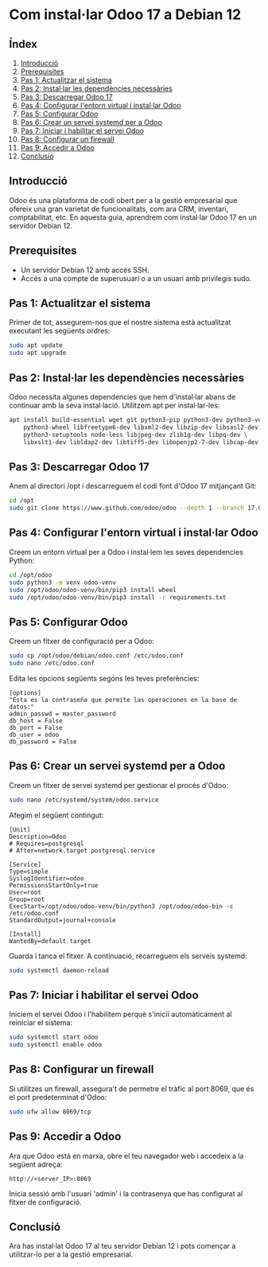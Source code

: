 # Com instal·lar Odoo 17 a Debian 12
## Índex
1. [Introducció](#introducció)
2. [Prerequisites](#prerequisites)
3. [Pas 1: Actualitzar el sistema](#pas-1-actualitzar-el-sistema)
4. [Pas 2: Instal·lar les dependències necessàries](#pas-2-installar-les-depend%C3%A8ncies-necess%C3%A0ries)
5. [Pas 3: Descarregar Odoo 17](#pas-3-descarregar-odoo-17)
6. [Pas 4: Configurar l'entorn virtual i instal·lar Odoo](#pas-4-configurar-lentorn-virtual-i-installar-odoo)
7. [Pas 5: Configurar Odoo](#pas-5-configurar-odoo)
8. [Pas 6: Crear un servei systemd per a Odoo](#pas-6-crear-un-servei-systemd-per-a-odoo)
9. [Pas 7: Iniciar i habilitar el servei Odoo](#pas-7-iniciar-i-habilitar-el-servei-odoo)
10. [Pas 8: Configurar un firewall](#pas-8-configurar-un-firewall)
11. [Pas 9: Accedir a Odoo](#pas-9-accedir-a-odoo)
12. [Conclusió](#conclusió)
    
    
## Introducció
Odoo és una plataforma de codi obert per a la gestió empresarial que ofereix una gran varietat de funcionalitats, com ara CRM, inventari, comptabilitat, etc. En aquesta guia, aprendrem com instal·lar Odoo 17 en un servidor Debian 12.

## Prerequisites
- Un servidor Debian 12 amb accés SSH.
- Accés a una compte de superusuari o a un usuari amb privilegis sudo.

## Pas 1: Actualitzar el sistema
Primer de tot, assegurem-nos que el nostre sistema està actualitzat executant les següents ordres:

```bash
sudo apt update
sudo apt upgrade
```

## Pas 2: Instal·lar les dependències necessàries
Odoo necessita algunes dependencies que hem d'instal·lar abans de continuar amb la seva instal·lació. Utilitzem apt per instal·lar-les:

```bash
apt install build-essential wget git python3-pip python3-dev python3-venv \
    python3-wheel libfreetype6-dev libxml2-dev libzip-dev libsasl2-dev \
    python3-setuptools node-less libjpeg-dev zlib1g-dev libpq-dev \
    libxslt1-dev libldap2-dev libtiff5-dev libopenjp2-7-dev libcap-dev
```

## Pas 3: Descarregar Odoo 17
Anem al directori /opt i descarreguem el codi font d'Odoo 17 mitjançant Git:

```bash
cd /opt
sudo git clone https://www.github.com/odoo/odoo --depth 1 --branch 17.0 --single-branch
```

## Pas 4: Configurar l'entorn virtual i instal·lar Odoo
Creem un entorn virtual per a Odoo i instal·lem les seves dependencies Python:

```bash
cd /opt/odoo
sudo python3 -m venv odoo-venv
sudo /opt/odoo/odoo-venv/bin/pip3 install wheel
sudo /opt/odoo/odoo-venv/bin/pip3 install -r requirements.txt
```

## Pas 5: Configurar Odoo
Creem un fitxer de configuració per a Odoo:

```bash
sudo cp /opt/odoo/debian/odoo.conf /etc/odoo.conf
sudo nano /etc/odoo.conf
```

Edita les opcions següents segons les teves preferències:

```plaintext
[options]
"Esta es la contraseña que permite las operaciones en la base de datos:"
admin_passwd = master_password
db_host = False
db_port = False
db_user = odoo
db_password = False
```

## Pas 6: Crear un servei systemd per a Odoo
Creem un fitxer de servei systemd per gestionar el procés d'Odoo:

```bash
sudo nano /etc/systemd/system/odoo.service
```

Afegim el següent contingut:

```plaintext
[Unit]
Description=Odoo
# Requires=postgresql
# After=network.target postgresql.service

[Service]
Type=simple
SyslogIdentifier=odoo
PermissionsStartOnly=true
User=root
Group=root
ExecStart=/opt/odoo/odoo-venv/bin/python3 /opt/odoo/odoo-bin -c /etc/odoo.conf
StandardOutput=journal+console

[Install]
WantedBy=default.target
```

Guarda i tanca el fitxer. A continuació, recarreguem els serveis systemd:

```bash
sudo systemctl daemon-reload
```

## Pas 7: Iniciar i habilitar el servei Odoo
Iniciem el servei Odoo i l'habilitem perquè s'iniciï automàticament al reiniciar el sistema:

```bash
sudo systemctl start odoo
sudo systemctl enable odoo
```

## Pas 8: Configurar un firewall
Si utilitzes un firewall, assegura't de permetre el tràfic al port 8069, que és el port predeterminat d'Odoo:

```bash
sudo ufw allow 8069/tcp
```

## Pas 9: Accedir a Odoo
Ara que Odoo està en marxa, obre el teu navegador web i accedeix a la següent adreça:

```
http://<server_IP>:8069
```

Inicia sessió amb l'usuari 'admin' i la contrasenya que has configurat al fitxer de configuració.

## Conclusió
Ara has instal·lat Odoo 17 al teu servidor Debian 12 i pots començar a utilitzar-lo per a la gestió empresarial.
